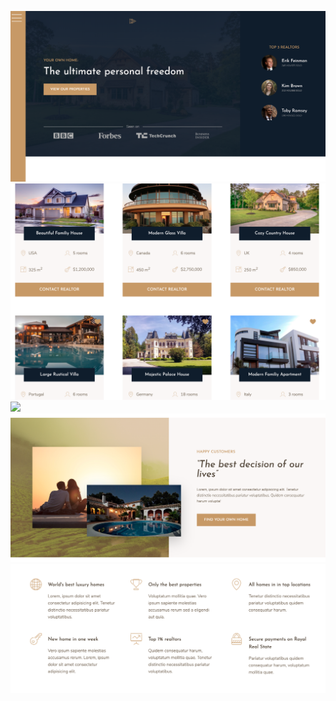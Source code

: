 ![](images/home/1.png)
![](images/home/2.png)
![](images/home/3.png)
![](images/home/4.png)
![](images/home/5.png)
